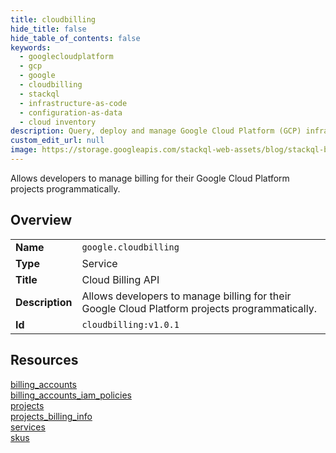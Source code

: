 ```yaml
---
title: cloudbilling
hide_title: false
hide_table_of_contents: false
keywords:
  - googlecloudplatform
  - gcp
  - google
  - cloudbilling
  - stackql
  - infrastructure-as-code
  - configuration-as-data
  - cloud inventory
description: Query, deploy and manage Google Cloud Platform (GCP) infrastructure and resources using SQL
custom_edit_url: null
image: https://storage.googleapis.com/stackql-web-assets/blog/stackql-blog-post-featured-image.png
---
```

Allows developers to manage billing for their Google Cloud Platform projects programmatically.  
    

## Overview
<table><tbody>
<tr><td><b>Name</b></td><td><code>google.cloudbilling</code></td></tr>
<tr><td><b>Type</b></td><td>Service</td></tr>
<tr><td><b>Title</b></td><td>Cloud Billing API</td></tr>
<tr><td><b>Description</b></td><td>Allows developers to manage billing for their Google Cloud Platform projects programmatically.</td></tr>
<tr><td><b>Id</b></td><td><code>cloudbilling:v1.0.1</code></td></tr>
</tbody></table>

## Resources
<div class="row">
<div class="providerDocColumn">
<a href="/providers/google/cloudbilling/billing_accounts/">billing_accounts</a><br />
<a href="/providers/google/cloudbilling/billing_accounts_iam_policies/">billing_accounts_iam_policies</a><br />
<a href="/providers/google/cloudbilling/projects/">projects</a><br />
</div>
<div class="providerDocColumn">
<a href="/providers/google/cloudbilling/projects_billing_info/">projects_billing_info</a><br />
<a href="/providers/google/cloudbilling/services/">services</a><br />
<a href="/providers/google/cloudbilling/skus/">skus</a><br />
</div>
</div>

